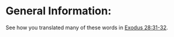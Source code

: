 # General Information:

See how you translated many of these words in [Exodus 28:31-32](../28/31.md).